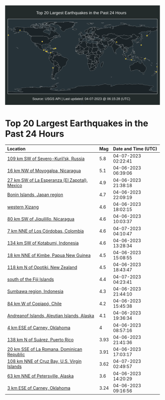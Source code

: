 ![Map](./map.png)

# Top 20 Largest Earthquakes in the Past 24 Hours

| Location | Mag | Date and Time (UTC) |
|:---|:---|:---|
| [109 km SW of Severo-Kuril’sk, Russia](https://earthquake.usgs.gov/earthquakes/eventpage/us6000k2kk) | 5.8 | 04-07-2023 02:22:41 |
| [16 km NW of Moyogalpa, Nicaragua](https://earthquake.usgs.gov/earthquakes/eventpage/us6000k2b0) | 5.1 | 04-06-2023 06:39:06 |
| [27 km SW of La Esperanza (El Zapotal), Mexico](https://earthquake.usgs.gov/earthquakes/eventpage/us6000k2j4) | 4.9 | 04-06-2023 21:38:18 |
| [Bonin Islands, Japan region](https://earthquake.usgs.gov/earthquakes/eventpage/us6000k2ju) | 4.7 | 04-06-2023 22:09:19 |
| [western Xizang](https://earthquake.usgs.gov/earthquakes/eventpage/us6000k2hq) | 4.6 | 04-06-2023 18:02:15 |
| [80 km SW of Jiquilillo, Nicaragua](https://earthquake.usgs.gov/earthquakes/eventpage/us6000k2c2) | 4.6 | 04-06-2023 10:03:37 |
| [7 km NNE of Los Córdobas, Colombia](https://earthquake.usgs.gov/earthquakes/eventpage/us6000k2l9) | 4.6 | 04-07-2023 04:10:47 |
| [134 km SW of Kotabumi, Indonesia](https://earthquake.usgs.gov/earthquakes/eventpage/us6000k2dt) | 4.6 | 04-06-2023 13:28:34 |
| [18 km NNE of Kimbe, Papua New Guinea](https://earthquake.usgs.gov/earthquakes/eventpage/us6000k2ff) | 4.5 | 04-06-2023 15:08:55 |
| [118 km N of Opotiki, New Zealand](https://earthquake.usgs.gov/earthquakes/eventpage/us6000k2hy) | 4.5 | 04-06-2023 18:43:47 |
| [south of the Fiji Islands](https://earthquake.usgs.gov/earthquakes/eventpage/us6000k2ld) | 4.4 | 04-07-2023 04:23:41 |
| [Sumbawa region, Indonesia](https://earthquake.usgs.gov/earthquakes/eventpage/us6000k2jd) | 4.3 | 04-06-2023 21:44:10 |
| [84 km W of Copiapó, Chile](https://earthquake.usgs.gov/earthquakes/eventpage/us6000k2gx) | 4.2 | 04-06-2023 15:45:38 |
| [Andreanof Islands, Aleutian Islands, Alaska](https://earthquake.usgs.gov/earthquakes/eventpage/us6000k2i9) | 4.1 | 04-06-2023 19:36:34 |
| [4 km ESE of Carney, Oklahoma](https://earthquake.usgs.gov/earthquakes/eventpage/ok2023gsgn) | 4 | 04-06-2023 08:57:16 |
| [138 km N of Suárez, Puerto Rico](https://earthquake.usgs.gov/earthquakes/eventpage/pr2023096001) | 3.93 | 04-06-2023 21:41:36 |
| [20 km SSE of La Romana, Dominican Republic](https://earthquake.usgs.gov/earthquakes/eventpage/pr2023096000) | 3.91 | 04-06-2023 17:03:17 |
| [108 km NNE of Cruz Bay, U.S. Virgin Islands](https://earthquake.usgs.gov/earthquakes/eventpage/pr2023097000) | 3.62 | 04-07-2023 02:49:57 |
| [63 km NNE of Petersville, Alaska](https://earthquake.usgs.gov/earthquakes/eventpage/ak0234f01qd2) | 3.6 | 04-06-2023 14:20:29 |
| [3 km ESE of Carney, Oklahoma](https://earthquake.usgs.gov/earthquakes/eventpage/ok2023gshe) | 3.24 | 04-06-2023 09:16:56 |
